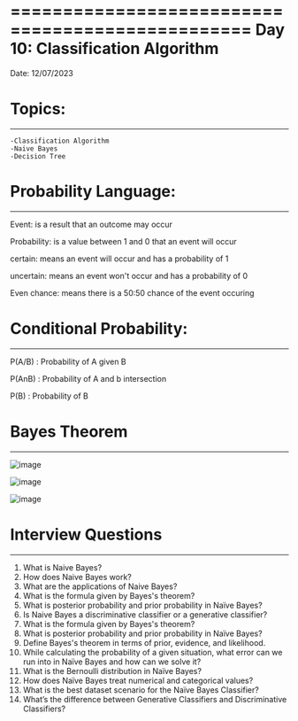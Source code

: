 =================================================
Day 10: Classification Algorithm
================================================
Date: 12/07/2023
# Topics:
------------------
	-Classification Algorithm
	-Naive Bayes
	-Decision Tree
	
# Probability Language:
-----------------------
Event: is a result that an outcome may occur

Probability: is a value between 1 and 0 that an event will occur

certain: means an event will occur and has a probability of 1

uncertain: means an event won't occur and has a probability of 0

Even chance: means there is a 50:50 chance of the event occuring


# Conditional Probability:
-------------------------
P(A/B) : Probability of A given B

P(AnB) : Probability of A and b intersection

P(B) : Probability of B

# Bayes Theorem
----------------
![image](https://github.com/Kiranwaghmare123/PG-DBDA-Mar23/assets/72081819/35cbface-ec50-4acc-aefb-fcb77989dcb3)

![image](https://github.com/Kiranwaghmare123/PG-DBDA-Mar23/assets/72081819/f49aea08-1248-4309-8f3a-30587005621a)

![image](https://github.com/Kiranwaghmare123/PG-DBDA-Mar23/assets/72081819/68efeb71-c6e7-4266-8139-dc5645b5e586)

# Interview Questions
-----------------------

1. What is Naive Bayes?
2. How does Naive Bayes work?
3. What are the applications of Naive Bayes?
4. What is the formula given by Bayes's theorem?
5. What is posterior probability and prior probability in Naïve Bayes?
6. Is Naive Bayes a discriminative classifier or a generative classifier?
7. What is the formula given by Bayes's theorem?
8. What is posterior probability and prior probability in Naïve Bayes?
9. Define Bayes's theorem in terms of prior, evidence, and likelihood.
10. While calculating the probability of a given situation, what error can we run into in Naïve Bayes and how can we solve it?
11. What is the Bernoulli distribution in Naïve Bayes?
12. How does Naïve Bayes treat numerical and categorical values?
13. What is the best dataset scenario for the Naïve Bayes Classifier?
14. What’s the difference between Generative Classifiers and Discriminative Classifiers?

